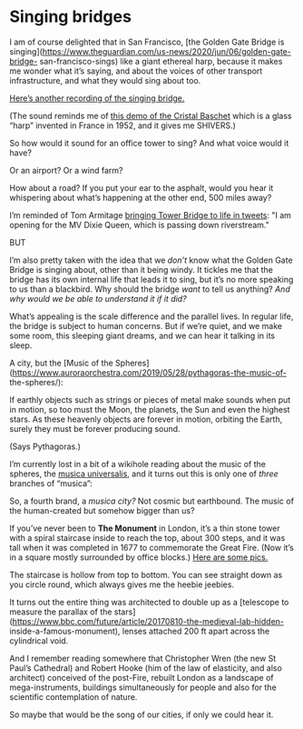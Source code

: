 # Singing bridges

I am of course delighted that in San Francisco, [the Golden Gate Bridge is
singing](https://www.theguardian.com/us-news/2020/jun/06/golden-gate-bridge-
san-francisco-sings) like a giant ethereal harp, because it makes me wonder
what it’s saying, and about the voices of other transport infrastructure, and
what they would sing about too.

[Here’s another recording of the singing
bridge.](https://twitter.com/markkrueg/status/1269073081231740928)

(The sound reminds me of [this demo of the Cristal
Baschet](https://www.youtube.com/watch?v=9RZg-AP3zM8) which is a glass “harp”
invented in France in 1952, and it gives me SHIVERS.)

So how would it sound for an office tower to sing? And what voice would it
have?

Or an airport? Or a wind farm?

How about a road? If you put your ear to the asphalt, would you hear it
whispering about what’s happening at the other end, 500 miles away?

I’m reminded of Tom Armitage [bringing Tower Bridge to life in
tweets](https://infovore.org/archives/2008/02/28/making-bridges-talk/): "I am
opening for the MV Dixie Queen, which is passing down riverstream."

BUT

I’m also pretty taken with the idea that we _don’t_ know what the Golden Gate
Bridge is singing about, other than it being windy. It tickles me that the
bridge has its own internal life that leads it to sing, but it’s no more
speaking to us than a blackbird. Why should the bridge _want_ to tell us
anything? _And why would we be able to understand it if it did?_

What’s appealing is the scale difference and the parallel lives. In regular
life, the bridge is subject to human concerns. But if we’re quiet, and we make
some room, this sleeping giant dreams, and we can hear it talking in its
sleep.

A city, but the [Music of the
Spheres](https://www.auroraorchestra.com/2019/05/28/pythagoras-the-music-of-
the-spheres/):

If earthly objects such as strings or pieces of metal make sounds when put in
motion, so too must the Moon, the planets, the Sun and even the highest stars.
As these heavenly objects are forever in motion, orbiting the Earth, surely
they must be forever producing sound.

(Says Pythagoras.)

I’m currently lost in a bit of a wikihole reading about the music of the
spheres, the [musica
universalis](https://en.wikipedia.org/wiki/Musica_universalis), and it turns
out this is only one of _three_ branches of “musica”:

So, a fourth brand, a _musica city?_ Not cosmic but earthbound. The music of
the human-created but somehow bigger than us?

If you’ve never been to **The Monument** in London, it’s a thin stone tower
with a spiral staircase inside to reach the top, about 300 steps, and it was
tall when it was completed in 1677 to commemorate the Great Fire. (Now it’s in
a square mostly surrounded by office blocks.) [Here are some
pics.](https://www.themonument.info)

The staircase is hollow from top to bottom. You can see straight down as you
circle round, which always gives me the heebie jeebies.

It turns out the entire thing was architected to double up as a [telescope to
measure the parallax of the
stars](https://www.bbc.com/future/article/20170810-the-medieval-lab-hidden-
inside-a-famous-monument), lenses attached 200 ft apart across the cylindrical
void.

And I remember reading somewhere that Christopher Wren (the new St Paul’s
Cathedral) and Robert Hooke (him of the law of elasticity, and also architect)
conceived of the post-Fire, rebuilt London as a landscape of mega-instruments,
buildings simultaneously for people and also for the scientific contemplation
of nature.

So maybe that would be the song of our cities, if only we could hear it.
